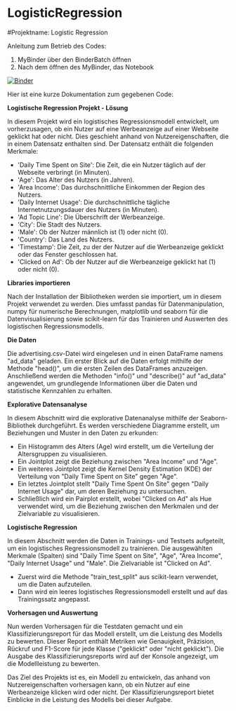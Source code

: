 # LogisticRegression

#Projektname: Logistic Regression

Anleitung zum Betrieb des Codes: 
1. MyBinder über den BinderBatch öffnen
2. Nach dem öffnen des MyBinder, das Notebook

[![Binder](https://mybinder.org/badge_logo.svg)](https://mybinder.org/v2/gh/Phips91/LogisticRegression.git/HEAD)

Hier ist eine kurze Dokumentation zum gegebenen Code:

**Logistische Regression Projekt - Lösung**

In diesem Projekt wird ein logistisches Regressionsmodell entwickelt, um vorherzusagen, ob ein Nutzer auf eine Werbeanzeige auf einer Webseite geklickt hat oder nicht. Dies geschieht anhand von Nutzereigenschaften, die in einem Datensatz enthalten sind. Der Datensatz enthält die folgenden Merkmale:

- 'Daily Time Spent on Site': Die Zeit, die ein Nutzer täglich auf der Webseite verbringt (in Minuten).
- 'Age': Das Alter des Nutzers (in Jahren).
- 'Area Income': Das durchschnittliche Einkommen der Region des Nutzers.
- 'Daily Internet Usage': Die durchschnittliche tägliche Internetnutzungsdauer des Nutzers (in Minuten).
- 'Ad Topic Line': Die Überschrift der Werbeanzeige.
- 'City': Die Stadt des Nutzers.
- 'Male': Ob der Nutzer männlich ist (1) oder nicht (0).
- 'Country': Das Land des Nutzers.
- 'Timestamp': Die Zeit, zu der der Nutzer auf die Werbeanzeige geklickt oder das Fenster geschlossen hat.
- 'Clicked on Ad': Ob der Nutzer auf die Werbeanzeige geklickt hat (1) oder nicht (0).

**Libraries importieren**

Nach der Installation der Bibliotheken werden sie importiert, um in diesem Projekt verwendet zu werden. Dies umfasst pandas für Datenmanipulation, numpy für numerische Berechnungen, matplotlib und seaborn für die Datenvisualisierung sowie scikit-learn für das Trainieren und Auswerten des logistischen Regressionsmodells.

**Die Daten**

Die advertising.csv-Datei wird eingelesen und in einen DataFrame namens "ad_data" geladen. Ein erster Blick auf die Daten erfolgt mithilfe der Methode "head()", um die ersten Zeilen des DataFrames anzuzeigen. Anschließend werden die Methoden "info()" und "describe()" auf "ad_data" angewendet, um grundlegende Informationen über die Daten und statistische Kennzahlen zu erhalten.

**Explorative Datensanalyse**

In diesem Abschnitt wird die explorative Datenanalyse mithilfe der Seaborn-Bibliothek durchgeführt. Es werden verschiedene Diagramme erstellt, um Beziehungen und Muster in den Daten zu erkunden:

- Ein Histogramm des Alters (Age) wird erstellt, um die Verteilung der Altersgruppen zu visualisieren.
- Ein Jointplot zeigt die Beziehung zwischen "Area Income" und "Age".
- Ein weiteres Jointplot zeigt die Kernel Density Estimation (KDE) der Verteilung von "Daily Time Spent on Site" gegen "Age".
- Ein letztes Jointplot stellt "Daily Time Spent On Site" gegen "Daily Internet Usage" dar, um deren Beziehung zu untersuchen.
- Schließlich wird ein Pairplot erstellt, wobei "Clicked on Ad" als Hue verwendet wird, um die Beziehung zwischen den Merkmalen und der Zielvariable zu visualisieren.

**Logistische Regression**

In diesem Abschnitt werden die Daten in Trainings- und Testsets aufgeteilt, um ein logistisches Regressionsmodell zu trainieren. Die ausgewählten Merkmale (Spalten) sind "Daily Time Spent on Site", "Age", "Area Income", "Daily Internet Usage" und "Male". Die Zielvariable ist "Clicked on Ad".

- Zuerst wird die Methode "train_test_split" aus scikit-learn verwendet, um die Daten aufzuteilen.
- Dann wird ein leeres logistisches Regressionsmodell erstellt und auf das Trainingssatz angepasst.

**Vorhersagen und Auswertung**

Nun werden Vorhersagen für die Testdaten gemacht und ein Klassifizierungsreport für das Modell erstellt, um die Leistung des Modells zu bewerten. Dieser Report enthält Metriken wie Genauigkeit, Präzision, Rückruf und F1-Score für jede Klasse ("geklickt" oder "nicht geklickt"). Die Ausgabe des Klassifizierungsreports wird auf der Konsole angezeigt, um die Modellleistung zu bewerten.

Das Ziel des Projekts ist es, ein Modell zu entwickeln, das anhand von Nutzereigenschaften vorhersagen kann, ob ein Nutzer auf eine Werbeanzeige klicken wird oder nicht. Der Klassifizierungsreport bietet Einblicke in die Leistung des Modells bei dieser Aufgabe.
